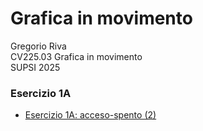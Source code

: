 # Grafica in movimento
Gregorio Riva <br>
CV225.03 Grafica in movimento <br>
SUPSI 2025

### Esercizio 1A
- [Esercizio 1A: acceso-spento (2)](esercizio_1A/acceso_spento_2.html)
